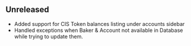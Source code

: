 ## Unreleased
- Added support for CIS Token balances listing under accounts sidebar
- Handled exceptions when Baker & Account not available in Database while trying to update them.